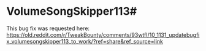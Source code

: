 # VolumeSongSkipper113#

This bug fix was requested here: https://old.reddit.com/r/TweakBounty/comments/93wtfl/10_1131_updatebugfix_volumesongskipper113_to_work/?ref=share&ref_source=link


